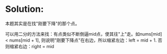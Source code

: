 # Solution:

本题其实是在找"刚要下降"的那个点。

可以用二分的方法来找：有点类似不断倒逼mid点，使其往"上"走。如nums[mid] < nums[mid + 1], 则说明"刚要下降点"在右边，所以缩紧左边：left = mid + 1.
否则缩紧右边：right = mid